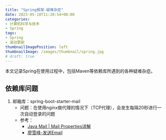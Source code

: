 ```yaml
---
title: "Spring框架-疑难杂症"
date: 2023-05-18T11:20:54+08:00
categories:
- 计算机科学与技术
- Spring
tags:
- Spring
- 滚动更新
thumbnailImagePosition: left
thumbnailImage: /images/thumbnail/spring.jpg
# draft: true
---
```

本文记录Spring在使用过程中，包括Maven等依赖库所遇到的各种疑难杂症。
<!--more-->
## 依赖库问题
1. 邮箱库：spring-boot-starter-mail
   - 问题：在使用nginx做代理的情况下（TCP代理），会发生每隔20秒进行一次自动登录的问题
   - 参考：
     - [Java Mail | Mail Properties详解](https://juejin.cn/post/6844904117018558477)
     - [廖雪峰-发送Email](https://www.liaoxuefeng.com/wiki/1252599548343744/1319099923693601)